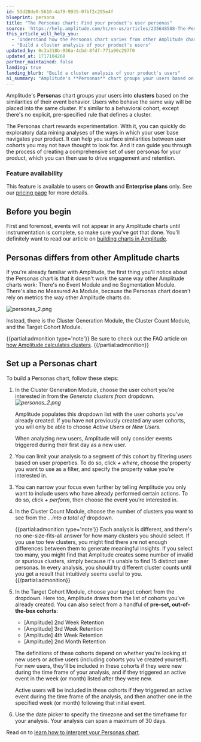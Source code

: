 ```yaml
---
id: 53d28de0-5610-4a79-9935-0fbf2c295e4f
blueprint: persona
title: "The Personas chart: Find your product's user personas"
source: 'https://help.amplitude.com/hc/en-us/articles/235648588-The-Personas-chart-Use-clustering-analysis-to-find-your-product-s-user-personas'
this_article_will_help_you:
  - 'Understand how the Personas chart varies from other Amplitude charts'
  - "Build a cluster analysis of your product's users"
updated_by: 0c3a318b-936a-4cbd-8fdf-771a90c297f0
updated_at: 1717104268
partner_maintained: false
landing: true
landing_blurb: "Build a cluster analysis of your product's users"
ai_summary: "Amplitude's **Personas** chart groups your users based on similar event behavior, allowing you to explore how users interact with your product. This feature is available for Growth and Enterprise plans. Unlike other Amplitude charts, Personas uses the Cluster Generation, Cluster Count, and Target Cohort modules. You can set up a Personas chart by selecting a user cohort, filtering users by properties, specifying user actions, choosing the number of clusters, and selecting a target cohort. The Personas chart helps you identify user similarities and create user personas to enhance engagement and retention. Remember to complete instrumentation before analyzing data in Amplitude."
---
```

Amplitude's **Personas** chart groups your users into **clusters** based on the similarities of their event behavior. Users who behave the same way will be placed into the same cluster. It's similar to a behavioral cohort, except there's no explicit, pre-specified rule that defines a cluster.

The Personas chart rewards experimentation. With it, you can quickly do exploratory data mining analyses of the ways in which your user base navigates your product. It can help you surface similarities between user cohorts you may not have thought to look for. And it can guide you through the process of creating a comprehensive set of user personas for your product, which you can then use to drive engagement and retention.

### Feature availability

This feature is available to users on **Growth** and **Enterprise plans** only. See our [pricing page](https://amplitude.com/pricing) for more details.

## Before you begin

First and foremost, events will not appear in any Amplitude charts until instrumentation is complete, so make sure you've got that done. You'll definitely want to read our article on [building charts in Amplitude](/docs/get-started/helpful-definitions).

## Personas differs from other Amplitude charts

If you're already familiar with Amplitude, the first thing you'll notice about the Personas chart is that it doesn't work the same way other Amplitude charts work: There's no Event Module and no Segmentation Module. There's also no Measured As Module, because the Personas chart doesn't rely on metrics the way other Amplitude charts do.

![personas_2.png](/docs/output/img/personas/personas-2-png.png)

Instead, there is the Cluster Generation Module, the Cluster Count Module, and the Target Cohort Module.  

{{partial:admonition type='note'}}
 Be sure to check out the FAQ article on [how Amplitude calculates clusters](https://help.amplitude.com/hc/en-us/articles/360053937572).
{{/partial:admonition}}

## Set up a Personas chart

To build a Personas chart, follow these steps:

1. In the Cluster Generation Module, choose the user cohort you're interested in from the *Generate clusters from* dropdown. *![personas_2.png](/docs/output/img/personas/personas-2-png.png)*

    Amplitude populates this dropdown list with the user cohorts you've already created. If you have not previously created any user cohorts, you will only be able to choose *Active Users* or *New Users.*

    When analyzing new users, Amplitude will only consider events triggered during their first day as a new user.

2. You can limit your analysis to a segment of this cohort by filtering users based on user properties. To do so, click *+ where*, choose the property you want to use as a filter, and specify the property value you’re interested in.

3. You can narrow your focus even further by telling Amplitude you only want to include users who have already performed certain actions. To do so, click *+ perform*, then choose the event you’re interested in.

4. In the Cluster Count Module, choose the number of clusters you want to see from the *...into a total of* dropdown.  
	  
    {{partial:admonition type='note'}}
    Each analysis is different, and there's no one-size-fits-all answer for how many clusters you should select. If you use too few clusters, you might find there are not enough differences between them to generate meaningful insights. If you select too many, you might find that Amplitude creates some number of invalid or spurious clusters, simply because it's unable to find 15 distinct user personas. In every analysis, you should try different cluster counts until you get a result that intuitively seems useful to you.
    {{/partial:admonition}}

5. In the Target Cohort Module, choose your target cohort from the dropdown. Here too, Amplitude draws from the list of cohorts you've already created. You can also select from a handful of **pre-set, out-of-the-box cohorts**:  
	  
   	* [Amplitude] 2nd Week Retention  
   	* [Amplitude] 3rd Week Retention  
   	* [Amplitude] 4th Week Retention  
   	* [Amplitude] 2nd Month Retention  
   	  
   	The definitions of these cohorts depend on whether you're looking at new users or active users (including cohorts you've created yourself). For new users, they'll be included in these cohorts if they were new during the time frame of your analysis, and if they triggered an active event in the week (or month) listed after they were new.  
   	  
   	Active users will be included in these cohorts if they triggered an active event during the time frame of the analysis, and then another one in the specified week (or month) following that initial event.

6. Use the date picker to specify the timezone and set the timeframe for your analysis. Your analysis can span a maximum of 30 days.

Read on to [learn how to interpret your Personas chart](/docs/analytics/charts/personas/personas-interpret).